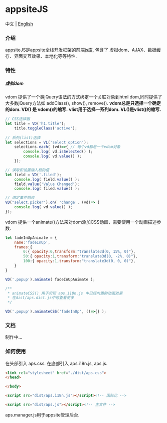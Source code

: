 # appsiteJS

中文 | [English](./README.md)

### 介绍

appsiteJS是appsite全栈开发框架的前端js库, 包含了 虚拟dom、AJAX、数据缓存、界面交互效果、本地化等等特性.

### 特性

##### 虚拟dom

vdom 提供了一个类jQuery语法的方式绑定一个关联对象到html dom,同时提供了大多数jQuery方法如 addClass(), show(), remove().
**vdom总是只选择一个确定的dom. VD() 是 vdom()的缩写.**
**vlist用于选择一系列dom. VL()是vlist()的缩写.**

```javascript
// CSS选择器
let title = VD('h1.title');
	title.toggleClass('active');
	
// 系列(list)选择	
let selections = VL('select option');	
    selections.each( (vd)=>{ // 每个vd都是一个vdom对象
        console.log( vd.isSelected() );
        console.log( vd.value() ); 
    });	

// 读取和设置输入框的值	
let field = VD('.filed');
	console.log( field.value() );
	field.value('Value Changed');
	console.log( filed.value() );

// 绑定事件响应
VD("select.picker").on( 'change', (vd)=> {
    console.log( vd.value() );
});
```

vdom 提供一个animate()方法来对dom添加CSS动画，需要使用一个动画描述参数.
```javascript
let fadeInUpAnimate = {
    name:'fadeInUp',
    frames:{
        0:{ opacity:0,transform:"translate3d(0, 15%, 0)"},
        50:{ opacity:1,transform:"translate3d(0, -2%, 0)"},
        100:{ opacity:1,transform:"translate3d(0, 0, 0)"},
    }
}

VD('.popup').animate( fadeInUpAnimate );

/**
 * animateCSS() 用于实现 aps.i18n.js 中已经内置的动画效果
 * 在dist/aps.dict.js中可查看更多
 */

VD('.popup').animateCSS('fadeInUp', ()=>{} );

```

### 文档

制作中...

### 如何使用

在头部引入 aps.css.
在底部引入 aps.i18n.js, aps.js.
```html
<link rel="stylesheet" href="./dist/aps.css">
</head>

</body>

<script src="dist/aps.i18n.js"></script><!-- 国际化 -->

<script src="dist/aps.js"></script><!-- 主文件 -->

```


aps.manager.js用于appsite管理后台.
